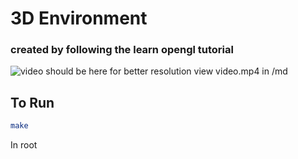 # 3D Environment

### created by following the learn opengl tutorial

![video should be here](./md/video.webp)
for better resolution view video.mp4 in /md

## To Run
``` bash
make
```
In root
